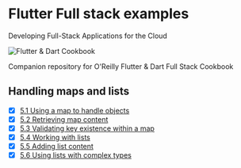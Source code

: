 
# Flutter Full stack examples

Developing Full-Stack Applications for the Cloud

![Flutter & Dart Cookbook](https://github.com/rosera/flutter-and-dart-cookbook/blob/main/images/flutter-dart-cookbook-sml.png "Flutter & Dart Cookbook")

Companion repository for O'Reilly Flutter & Dart Full Stack Cookbook

## Handling maps and lists

- [x] [5.1 Using a map to handle objects](https://github.com/rosera/flutter-and-dart-cookbook/blob/main/ch05/ex5-1.md)
- [x] [5.2 Retrieving map content](https://github.com/rosera/flutter-and-dart-cookbook/blob/main/ch05/ex5-2.md)
- [x] [5.3 Validating key existence within a map](https://github.com/rosera/flutter-and-dart-cookbook/blob/main/ch05/ex5-3.md)
- [x] [5.4 Working with lists](https://github.com/rosera/flutter-and-dart-cookbook/blob/main/ch05/ex5-4.md)
- [x] [5.5 Adding list content](https://github.com/rosera/flutter-and-dart-cookbook/blob/main/ch05/ex5-5.md)
- [x] [5.6 Using lists with complex types](https://github.com/rosera/flutter-and-dart-cookbook/blob/main/ch05/ex5-6.md)
